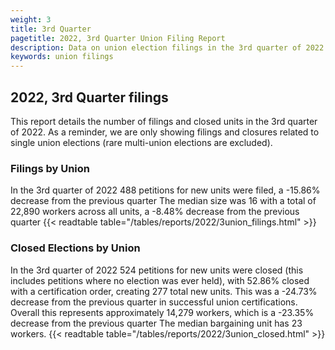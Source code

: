 ```yaml
---
weight: 3
title: 3rd Quarter
pagetitle: 2022, 3rd Quarter Union Filing Report
description: Data on union election filings in the 3rd quarter of 2022
keywords: union filings
---
```


## 2022, 3rd Quarter filings

This report details the number of filings and closed units in the 3rd quarter of 2022. As a reminder, we are only showing filings and closures related to single union elections (rare multi-union elections are excluded).

### Filings by Union
In the 3rd quarter of 2022 488 petitions for new units were filed, a -15.86% decrease from the previous quarter The median size was 16 with a total of 22,890 workers across all units, a -8.48% decrease from the previous quarter
{{< readtable table="/tables/reports/2022/3union_filings.html" >}}

### Closed Elections by Union
In the 3rd quarter of 2022 524 petitions for new units were closed (this includes petitions where no election was ever held), with 52.86% closed with a certification order, creating 277 total new units. This was a -24.73% decrease from the previous quarter in successful union certifications. Overall this represents approximately 14,279 workers, which is a -23.35% decrease from the previous quarter The median bargaining unit has 23 workers.
{{< readtable table="/tables/reports/2022/3union_closed.html" >}}
